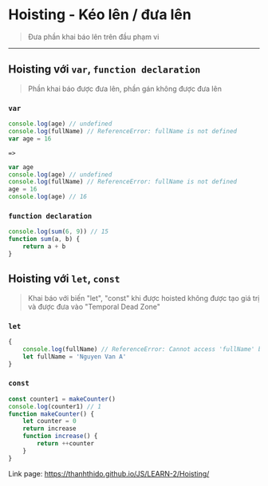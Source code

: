 # Hoisting - Kéo lên / đưa lên

> Đưa phần khai báo lên trên đầu phạm vi

---

## Hoisting với `var`, `function declaration`

> Phần khai báo được đưa lên, phần gán không được đưa lên

### `var`

```js
console.log(age) // undefined
console.log(fullName) // ReferenceError: fullName is not defined
var age = 16
```

    =>

```js
var age
console.log(age) // undefined
console.log(fullName) // ReferenceError: fullName is not defined
age = 16
console.log(age) // 16
```

### `function declaration`

```js
console.log(sum(6, 9)) // 15
function sum(a, b) {
    return a + b
}
```

## Hoisting với `let`, `const`

> Khai báo với biến "let", "const" khi được hoisted không được tạo giá trị và được đưa vào "Temporal Dead Zone"

### `let`

```js
{
    console.log(fullName) // ReferenceError: Cannot access 'fullName' before initialization
    let fullName = 'Nguyen Van A'
}
```

### `const`

```js
const counter1 = makeCounter()
console.log(counter1) // 1
function makeCounter() {
    let counter = 0
    return increase
    function increase() {
        return ++counter
    }
}
```

Link page: https://thanhthido.github.io/JS/LEARN-2/Hoisting/
